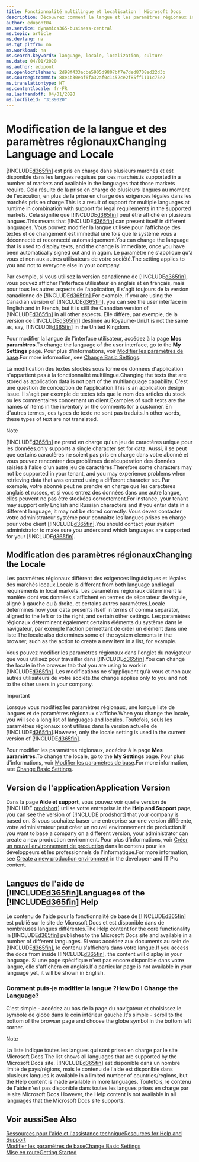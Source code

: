 ```yaml
---
title: Fonctionnalité multilingue et localisation | Microsoft Docs
description: Découvrez comment la langue et les paramètres régionaux influencent votre expérience dans Business Central.
author: edupont04
ms.service: dynamics365-business-central
ms.topic: article
ms.devlang: na
ms.tgt_pltfrm: na
ms.workload: na
ms.search.keywords: language, locale, localization, culture
ms.date: 04/01/2020
ms.author: edupont
ms.openlocfilehash: 2d98f433acbe5905d9807bf7e7ded8708ed22d3b
ms.sourcegitcommit: 88e4b30eaf6fa32af0c1452ce2f85ff1111c75e2
ms.translationtype: HT
ms.contentlocale: fr-FR
ms.lasthandoff: 04/01/2020
ms.locfileid: "3189020"
---
```

# <a name="changing-language-and-locale"></a><span data-ttu-id="98e54-103">Modification de la langue et des paramètres régionaux</span><span class="sxs-lookup"><span data-stu-id="98e54-103">Changing Language and Locale</span></span>

[!INCLUDE[d365fin](includes/d365fin_md.md)] <span data-ttu-id="98e54-104">est pris en charge dans plusieurs marchés et est disponible dans les langues requises par ces marchés.</span><span class="sxs-lookup"><span data-stu-id="98e54-104">is supported in a number of markets and available in the languages that those markets require.</span></span> <span data-ttu-id="98e54-105">Cela résulte de la prise en charge de plusieurs langues au moment de l'exécution, en plus de la prise en charge des exigences légales dans les marchés pris en charge.</span><span class="sxs-lookup"><span data-stu-id="98e54-105">This is a result of support for multiple languages at runtime in combination with support for legal requirements in the supported markets.</span></span> <span data-ttu-id="98e54-106">Cela signifie que [!INCLUDE[d365fin](includes/d365fin_md.md)] peut être affiché en plusieurs langues.</span><span class="sxs-lookup"><span data-stu-id="98e54-106">This means that [!INCLUDE[d365fin](includes/d365fin_md.md)] can present itself in different languages.</span></span> <span data-ttu-id="98e54-107">Vous pouvez modifier la langue utilisée pour l'affichage des textes et ce changement est immédiat une fois que le système vous a déconnecté et reconnecté automatiquement.</span><span class="sxs-lookup"><span data-stu-id="98e54-107">You can change the language that is used to display texts, and the change is immediate, once you have been automatically signed out and in again.</span></span> <span data-ttu-id="98e54-108">Le paramètre ne s'applique qu'à vous et non aux autres utilisateurs de votre société.</span><span class="sxs-lookup"><span data-stu-id="98e54-108">The setting applies to you and not to everyone else in your company.</span></span>  

<span data-ttu-id="98e54-109">Par exemple, si vous utilisez la version canadienne de [!INCLUDE[d365fin](includes/d365fin_md.md)], vous pouvez afficher l'interface utilisateur en anglais et en français, mais pour tous les autres aspects de l'application, il s'agit toujours de la version canadienne de [!INCLUDE[d365fin](includes/d365fin_md.md)].</span><span class="sxs-lookup"><span data-stu-id="98e54-109">For example, if you are using the Canadian version of [!INCLUDE[d365fin](includes/d365fin_md.md)], you can see the user interface in English and in French, but it is still the Canadian version of [!INCLUDE[d365fin](includes/d365fin_md.md)] in all other aspects.</span></span> <span data-ttu-id="98e54-110">Elle diffère, par exemple, de la version de [!INCLUDE[d365fin](includes/d365fin_md.md)] destinée au Royaume-Uni.</span><span class="sxs-lookup"><span data-stu-id="98e54-110">It is not the same as, say, [!INCLUDE[d365fin](includes/d365fin_md.md)] in the United Kingdom.</span></span>  

<span data-ttu-id="98e54-111">Pour modifier la langue de l'interface utilisateur, accédez à la page **Mes paramètres**.</span><span class="sxs-lookup"><span data-stu-id="98e54-111">To change the language of the user interface, go to the **My Settings** page.</span></span> <span data-ttu-id="98e54-112">Pour plus d'informations, voir [Modifier les paramètres de base](ui-change-basic-settings.md#language).</span><span class="sxs-lookup"><span data-stu-id="98e54-112">For more information, see [Change Basic Settings](ui-change-basic-settings.md#language).</span></span>  

<span data-ttu-id="98e54-113">La modification des textes stockés sous forme de données d'application n'appartient pas à la fonctionnalité multilingue.</span><span class="sxs-lookup"><span data-stu-id="98e54-113">Changing the texts that are stored as application data is not part of the multilanguage capability.</span></span> <span data-ttu-id="98e54-114">C'est une question de conception de l'application.</span><span class="sxs-lookup"><span data-stu-id="98e54-114">This is an application design issue.</span></span> <span data-ttu-id="98e54-115">Il s'agit par exemple de textes tels que le nom des articles du stock ou les commentaires concernant un client.</span><span class="sxs-lookup"><span data-stu-id="98e54-115">Examples of such texts are the names of items in the inventory or the comments for a customer.</span></span> <span data-ttu-id="98e54-116">En d'autres termes, ces types de texte ne sont pas traduits.</span><span class="sxs-lookup"><span data-stu-id="98e54-116">In other words, these types of text are not translated.</span></span>  

> [!NOTE]  
> [!INCLUDE[d365fin](includes/d365fin_md.md)] <span data-ttu-id="98e54-117">ne prend en charge qu'un jeu de caractères unique pour les données.</span><span class="sxs-lookup"><span data-stu-id="98e54-117">only supports a single character set for data.</span></span> <span data-ttu-id="98e54-118">Aussi, il se peut que certains caractères ne soient pas pris en charge dans votre abonné et vous pouvez rencontrer des problèmes de récupération des données saisies à l'aide d'un autre jeu de caractères.</span><span class="sxs-lookup"><span data-stu-id="98e54-118">Therefore some characters may not be supported in your tenant, and you may experience problems when retrieving data that was entered using a different character set.</span></span> <span data-ttu-id="98e54-119">Par exemple, votre abonné peut ne prendre en charge que les caractères anglais et russes, et si vous entrez des données dans une autre langue, elles peuvent ne pas être stockées correctement.</span><span class="sxs-lookup"><span data-stu-id="98e54-119">For instance, your tenant may support only English and Russian characters and if you enter data in a different language, it may not be stored correctly.</span></span> <span data-ttu-id="98e54-120">Vous devez contacter votre administrateur système pour connaître les langues prises en charge pour votre client [!INCLUDE[d365fin](includes/d365fin_md.md)].</span><span class="sxs-lookup"><span data-stu-id="98e54-120">You should contact your system administrator to make sure you understand which languages are supported for your [!INCLUDE[d365fin](includes/d365fin_md.md)].</span></span>  

## <a name="changing-the-locale"></a><span data-ttu-id="98e54-121">Modification des paramètres régionaux</span><span class="sxs-lookup"><span data-stu-id="98e54-121">Changing the Locale</span></span>
<span data-ttu-id="98e54-122">Les paramètres régionaux diffèrent des exigences linguistiques et légales des marchés locaux.</span><span class="sxs-lookup"><span data-stu-id="98e54-122">Locale is different from both language and legal requirements in local markets.</span></span> <span data-ttu-id="98e54-123">Les paramètres régionaux déterminent la manière dont vos données s'affichent en termes de séparateur de virgule, aligné à gauche ou à droite, et certains autres paramètres.</span><span class="sxs-lookup"><span data-stu-id="98e54-123">Locale determines how your data presents itself in terms of comma separator, aligned to the left or to the right, and certain other settings.</span></span> <span data-ttu-id="98e54-124">Les paramètres régionaux déterminent également certains éléments du système dans le navigateur, par exemple l'action permettant de créer un élément dans une liste.</span><span class="sxs-lookup"><span data-stu-id="98e54-124">The locale also determines some of the system elements in the browser, such as the action to create a new item in a list, for example.</span></span>  

<span data-ttu-id="98e54-125">Vous pouvez modifier les paramètres régionaux dans l'onglet du navigateur que vous utilisez pour travailler dans [!INCLUDE[d365fin](includes/d365fin_md.md)].</span><span class="sxs-lookup"><span data-stu-id="98e54-125">You can change the locale in the browser tab that you are using to work in [!INCLUDE[d365fin](includes/d365fin_md.md)].</span></span> <span data-ttu-id="98e54-126">Les modifications ne s'appliquent qu'à vous et non aux autres utilisateurs de votre société.</span><span class="sxs-lookup"><span data-stu-id="98e54-126">the change applies only to you and not to the other users in your company.</span></span>  

> [!IMPORTANT]  
>  <span data-ttu-id="98e54-127">Lorsque vous modifiez les paramètres régionaux, une longue liste de langues et de paramètres régionaux s'affiche.</span><span class="sxs-lookup"><span data-stu-id="98e54-127">When you change the locale, you will see a long list of languages and locales.</span></span> <span data-ttu-id="98e54-128">Toutefois, seuls les paramètres régionaux sont utilisés dans la version actuelle de [!INCLUDE[d365fin](includes/d365fin_md.md)].</span><span class="sxs-lookup"><span data-stu-id="98e54-128">However, only the locale setting is used in the current version of [!INCLUDE[d365fin](includes/d365fin_md.md)].</span></span>  

<span data-ttu-id="98e54-129">Pour modifier les paramètres régionaux, accédez à la page **Mes paramètres**.</span><span class="sxs-lookup"><span data-stu-id="98e54-129">To change the locale, go to the **My Settings** page.</span></span> <span data-ttu-id="98e54-130">Pour plus d'informations, voir [Modifier les paramètres de base](ui-change-basic-settings.md).</span><span class="sxs-lookup"><span data-stu-id="98e54-130">For more information, see [Change Basic Settings](ui-change-basic-settings.md).</span></span>  

## <a name="application-version"></a><span data-ttu-id="98e54-131">Version de l'application</span><span class="sxs-lookup"><span data-stu-id="98e54-131">Application Version</span></span>

<span data-ttu-id="98e54-132">Dans la page **Aide et support**, vous pouvez voir quelle version de [!INCLUDE [prodshort](includes/prodshort.md)] utilise votre entreprise.</span><span class="sxs-lookup"><span data-stu-id="98e54-132">In the **Help and Support** page, you can see the version of [!INCLUDE [prodshort](includes/prodshort.md)] that your company is based on.</span></span> <span data-ttu-id="98e54-133">Si vous souhaitez baser une entreprise sur une version différente, votre administrateur peut créer un nouvel environnement de production.</span><span class="sxs-lookup"><span data-stu-id="98e54-133">If you want to base a company on a different version, your administrator can create a new production environment.</span></span> <span data-ttu-id="98e54-134">Pour plus d'informations, voir [Créer un nouvel environnement de production](/dynamics365/business-central/dev-itpro/administration/tenant-admin-center-environments#create-a-new-production-environment) dans le contenu pour les développeurs et les professionnels de l'informatique.</span><span class="sxs-lookup"><span data-stu-id="98e54-134">For more information, see [Create a new production environment](/dynamics365/business-central/dev-itpro/administration/tenant-admin-center-environments#create-a-new-production-environment) in the developer- and IT Pro content.</span></span>  

## <a name="languages-of-the-d365fin-help"></a><span data-ttu-id="98e54-135">Langues de l'aide de [!INCLUDE[d365fin](includes/d365fin_md.md)]</span><span class="sxs-lookup"><span data-stu-id="98e54-135">Languages of the [!INCLUDE[d365fin](includes/d365fin_md.md)] Help</span></span>
<span data-ttu-id="98e54-136">Le contenu de l'aide pour la fonctionnalité de base de [!INCLUDE[d365fin](includes/d365fin_md.md)] est publié sur le site de Microsoft Docs et est disponible dans de nombreuses langues différentes.</span><span class="sxs-lookup"><span data-stu-id="98e54-136">The Help content for the core functionality in [!INCLUDE[d365fin](includes/d365fin_md.md)] publishes to the Microsoft Docs site and available in a number of different languages.</span></span> <span data-ttu-id="98e54-137">Si vous accédez aux documents au sein de [!INCLUDE[d365fin](includes/d365fin_md.md)], le contenu s'affichera dans votre langue.</span><span class="sxs-lookup"><span data-stu-id="98e54-137">If you access the docs from inside [!INCLUDE[d365fin](includes/d365fin_md.md)], the content will display in your language.</span></span> <span data-ttu-id="98e54-138">Si une page spécifique n'est pas encore disponible dans votre langue, elle s'affichera en anglais.</span><span class="sxs-lookup"><span data-stu-id="98e54-138">If a particular page is not available in your language yet, it will be shown in English.</span></span>

### <a name="how-do-i-change-the-language"></a><span data-ttu-id="98e54-139">Comment puis-je modifier la langue ?</span><span class="sxs-lookup"><span data-stu-id="98e54-139">How Do I Change the Language?</span></span>
<span data-ttu-id="98e54-140">C'est simple - accédez au bas de la page du navigateur et choisissez le symbole de globe dans le coin inférieur gauche.</span><span class="sxs-lookup"><span data-stu-id="98e54-140">It's simple - scroll to the bottom of the browser page and choose the globe symbol in the bottom left corner.</span></span>

> [!NOTE]  
> <span data-ttu-id="98e54-141">La liste indique toutes les langues qui sont prises en charge par le site Microsoft Docs.</span><span class="sxs-lookup"><span data-stu-id="98e54-141">The list shows all languages that are supported by the Microsoft Docs site.</span></span> [!INCLUDE[d365fin](includes/d365fin_md.md)] <span data-ttu-id="98e54-142">est disponible dans un nombre limité de pays/régions, mais le contenu de l'aide est disponible dans plusieurs langues.</span><span class="sxs-lookup"><span data-stu-id="98e54-142">is available in a limited number of countries/regions, but the Help content is made available in more languages.</span></span> <span data-ttu-id="98e54-143">Toutefois, le contenu de l'aide n'est pas disponible dans toutes les langues prises en charge par le site Microsoft Docs.</span><span class="sxs-lookup"><span data-stu-id="98e54-143">However, the Help content is not available in all languages that the Microsoft Docs site supports.</span></span>

## <a name="see-also"></a><span data-ttu-id="98e54-144">Voir aussi</span><span class="sxs-lookup"><span data-stu-id="98e54-144">See Also</span></span>

[<span data-ttu-id="98e54-145">Ressources pour l'aide et l'assistance technique</span><span class="sxs-lookup"><span data-stu-id="98e54-145">Resources for Help and Support</span></span>](product-help-and-support.md)  
[<span data-ttu-id="98e54-146">Modifier les paramètres de base</span><span class="sxs-lookup"><span data-stu-id="98e54-146">Change Basic Settings</span></span>](ui-change-basic-settings.md)  
[<span data-ttu-id="98e54-147">Mise en route</span><span class="sxs-lookup"><span data-stu-id="98e54-147">Getting Started</span></span>](product-get-started.md)  
